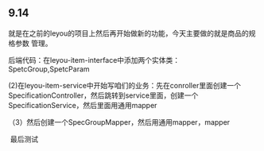 ## **9.14**

​	就是在之前的leyou的项目上然后再开始做新的功能，今天主要做的就是商品的规格参数 管理。

​	后端代码：在leyou-item-interface中添加两个实体类：SpetcGroup,SpetcParam

​	(2)在leyou-item-service中开始写咱们的业务：先在conroller里面创建一个SpecificationController，然后跳转到service里面，创建一个SpecificationService，然后里面用通用mapper

​	（3）然后创建一个SpecGroupMapper，然后用通用mapper，mapper<SpecGroup>

​	最后测试